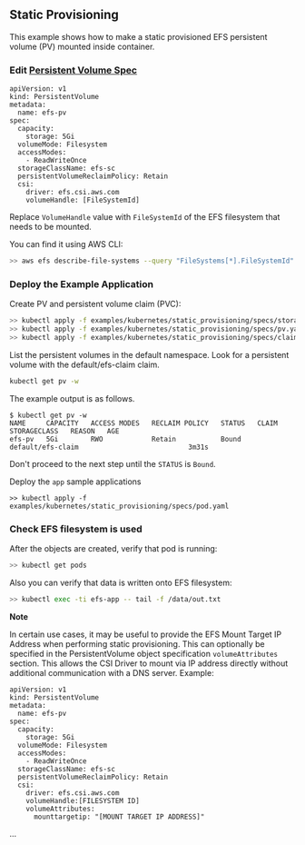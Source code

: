 ## Static Provisioning
This example shows how to make a static provisioned EFS persistent volume (PV) mounted inside container.

### Edit [Persistent Volume Spec](./specs/pv.yaml)

```
apiVersion: v1
kind: PersistentVolume
metadata:
  name: efs-pv
spec:
  capacity:
    storage: 5Gi
  volumeMode: Filesystem
  accessModes:
    - ReadWriteOnce
  storageClassName: efs-sc
  persistentVolumeReclaimPolicy: Retain
  csi:
    driver: efs.csi.aws.com
    volumeHandle: [FileSystemId] 
```
Replace `VolumeHandle` value with `FileSystemId` of the EFS filesystem that needs to be mounted.

You can find it using AWS CLI:
```sh
>> aws efs describe-file-systems --query "FileSystems[*].FileSystemId"
```

### Deploy the Example Application
Create PV and persistent volume claim (PVC):
```sh
>> kubectl apply -f examples/kubernetes/static_provisioning/specs/storageclass.yaml
>> kubectl apply -f examples/kubernetes/static_provisioning/specs/pv.yaml
>> kubectl apply -f examples/kubernetes/static_provisioning/specs/claim.yaml
```

List the persistent volumes in the default namespace. Look for a persistent volume with the default/efs-claim claim.

```sh
kubectl get pv -w
```

The example output is as follows.

```
$ kubectl get pv -w
NAME     CAPACITY   ACCESS MODES   RECLAIM POLICY   STATUS   CLAIM               STORAGECLASS   REASON   AGE
efs-pv   5Gi        RWO            Retain           Bound    default/efs-claim                           3m31s
```

Don't proceed to the next step until the `STATUS` is `Bound`.

Deploy the `app` sample applications
```
>> kubectl apply -f examples/kubernetes/static_provisioning/specs/pod.yaml
```

### Check EFS filesystem is used
After the objects are created, verify that pod is running:

```sh
>> kubectl get pods
```

Also you can verify that data is written onto EFS filesystem:

```sh
>> kubectl exec -ti efs-app -- tail -f /data/out.txt
```


**Note**

In certain use cases, it may be useful to provide the EFS Mount Target IP Address when performing static provisioning. This can optionally be specified in the PersistentVolume object specification ```volumeAttributes``` section. This allows the CSI Driver to mount via IP address directly without additional communication with a DNS server. Example:
```
apiVersion: v1
kind: PersistentVolume
metadata:
  name: efs-pv
spec:
  capacity:
    storage: 5Gi
  volumeMode: Filesystem
  accessModes:
    - ReadWriteOnce
  storageClassName: efs-sc
  persistentVolumeReclaimPolicy: Retain
  csi:
    driver: efs.csi.aws.com
    volumeHandle:[FILESYSTEM ID]
    volumeAttributes:
      mounttargetip: "[MOUNT TARGET IP ADDRESS]"
```
...
